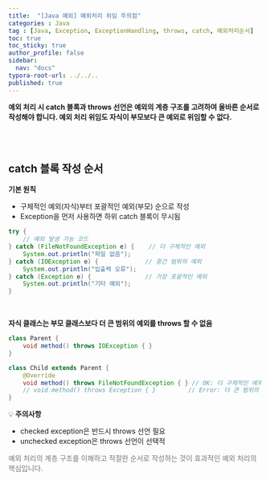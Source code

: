 ```yaml
---
title:  "[Java 예외] 예외처리 위임 주의점"
categories : Java
tag : [Java, Exception, ExceptionHandling, throws, catch, 예외처리순서]
toc: true
toc_sticky: true
author_profile: false
sidebar:
  nav: "docs"
typora-root-url: ../../..
published: true
---
```




**예외 처리 시 catch 블록과 throws 선언은 예외의 계층 구조를 고려하여 올바른 순서로 작성해야 합니다. 예외 처리 위임도 자식이 부모보다 큰 예외로 위임할 수 없다.**

<br>

<br>

## catch 블록 작성 순서

**기본 원칙**

- 구체적인 예외(자식)부터 포괄적인 예외(부모) 순으로 작성
- Exception을 먼저 사용하면 하위 catch 블록이 무시됨

```java
try {
    // 예외 발생 가능 코드
} catch (FileNotFoundException e) {    // 더 구체적인 예외
    System.out.println("파일 없음");
} catch (IOException e) {             // 중간 범위의 예외
    System.out.println("입출력 오류");
} catch (Exception e) {               // 가장 포괄적인 예외
    System.out.println("기타 예외");
}
```

<br>

**자식 클래스는 부모 클래스보다 더 큰 범위의 예외를 throws 할 수 없음**

```java
class Parent {
    void method() throws IOException { }
}

class Child extends Parent {
    @Override
    void method() throws FileNotFoundException { } // OK: 더 구체적인 예외
    // void method() throws Exception { }         // Error: 더 큰 범위의 예외(IOException보다 Exception이 상위 클래스)
}
```

💡 **주의사항**

- checked exception은 반드시 throws 선언 필요
- unchecked exception은 throws 선언이 선택적

<span style="color:#777777">예외 처리의 계층 구조를 이해하고 적절한 순서로 작성하는 것이 효과적인 예외 처리의 핵심입니다.</span>

